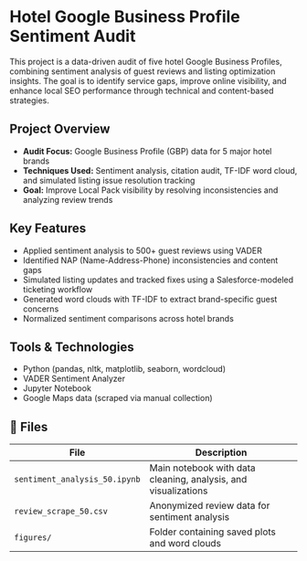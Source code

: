 # Hotel Google Business Profile Sentiment Audit

This project is a data-driven audit of five hotel Google Business Profiles, combining sentiment analysis of guest reviews and listing optimization insights. The goal is to identify service gaps, improve online visibility, and enhance local SEO performance through technical and content-based strategies.

## Project Overview

- **Audit Focus:** Google Business Profile (GBP) data for 5 major hotel brands
- **Techniques Used:** Sentiment analysis, citation audit, TF-IDF word cloud, and simulated listing issue resolution tracking
- **Goal:** Improve Local Pack visibility by resolving inconsistencies and analyzing review trends

## Key Features

- Applied sentiment analysis to 500+ guest reviews using VADER
- Identified NAP (Name-Address-Phone) inconsistencies and content gaps
- Simulated listing updates and tracked fixes using a Salesforce-modeled ticketing workflow
- Generated word clouds with TF-IDF to extract brand-specific guest concerns
- Normalized sentiment comparisons across hotel brands

## Tools & Technologies

- Python (pandas, nltk, matplotlib, seaborn, wordcloud)
- VADER Sentiment Analyzer
- Jupyter Notebook
- Google Maps data (scraped via manual collection)

## 📁 Files

| File | Description |
|------|-------------|
| `sentiment_analysis_50.ipynb` | Main notebook with data cleaning, analysis, and visualizations |
| `review_scrape_50.csv`        | Anonymized review data for sentiment analysis |
| `figures/`                    | Folder containing saved plots and word clouds |

